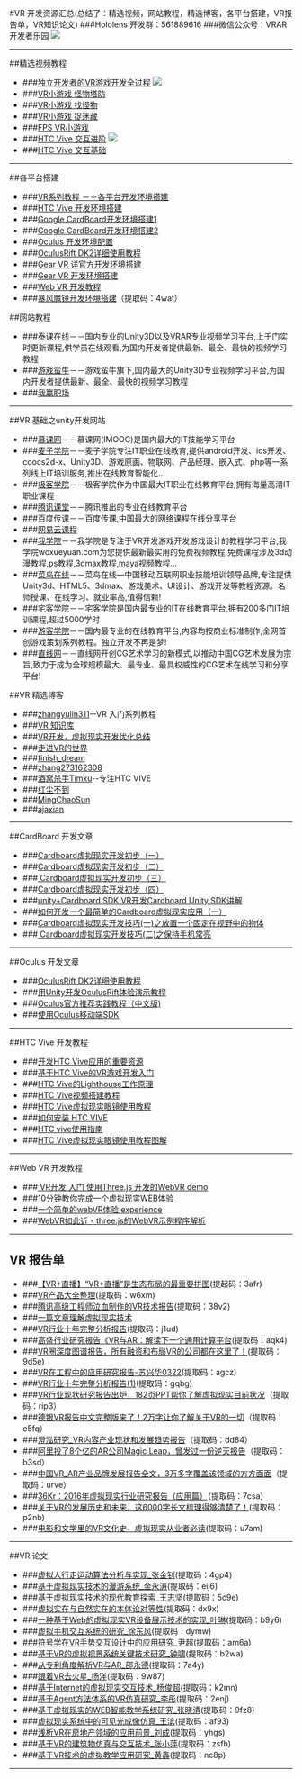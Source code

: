 #VR 开发资源汇总(总结了：精选视频，网站教程，精选博客，各平台搭建，VR报告单，VR知识论文)
###Hololens 开发群：561889616
###微信公众号：VRAR开发者乐园
![](images/lee.jpg)
***
##精选视频教程
 * ###[独立开发者的VR游戏开发全过程](http://www.taikr.com/course/447)
![](images/1.jpg)
* ###[VR小游戏 怪物塔防](http://www.taikr.com/course/379)
* ###[VR小游戏 找怪物](http://www.taikr.com/course/376)
* ###[VR小游戏 捉迷藏](http://www.taikr.com/course/377)
* ###[FPS VR小游戏](http://www.taikr.com/course/413)
* ###[HTC Vive 交互进阶](http://www.taikr.com/course/435)
![](images/2.jpg)
* ###[HTC Vive 交互基础](http://www.taikr.com/course/432)
***
##各平台搭建
* ###[VR系列教程 －－各平台开发环境搭建](http://toutiao.com/i6330030103044555266/)
* ###[HTC Vive 开发环境搭建](http://www.360doc.com/content/16/0712/10/10408243_574901317.shtml)
* ###[Google CardBoard开发环境搭建1](http://blog.csdn.net/wuyt2008/article/details/50236211)
* ###[Google CardBoard开发环境搭建2](http://blog.csdn.net/sunmc1204953974/article/details/50402331)
* ###[Oculus 开发环境配置](http://blog.csdn.net/zhangyulin311/article/details/51320429)
* ###[OculusRift DK2详细使用教程](http://www.9miao.com/thread-73811-1-1.html)
* ###[Gear VR 详官方开发环境搭建](http://www.vrzy.com/vr/6715.html)
* ###[Gear VR 开发环境搭建](http://blog.csdn.net/u014635337/article/details/51815283)
* ###[Web VR 开发教程](http://toutiao.com/i6332426777272517122/)
* ###[暴风魔镜开发环境搭建](https://pan.baidu.com/s/1pL923k3)（提取码：4wat）

##网站教程
* ###[泰课在线](http://www.taikr.com/course/explore/VR?filter%5Btype%5D=all&filter%5Bprice%5D=all&filter%5BcurrentLevelId%5D=all&orderBy=latest)－－国内专业的Unity3D以及VRAR专业视频学习平台,上千门实时更新课程,供学员在线观看,为国内开发者提供最新、最全、最快的视频学习教程
* ###[游戏蛮牛](http://edu.manew.com/course/explore/VR?filter%5Btype%5D=all&filter%5Bprice%5D=all&filter%5BcurrentLevelId%5D=all&orderBy=latest)－－游戏蛮牛旗下,国内最大的Unity3D专业视频学习平台,为国内开发者提供最新、最全、最快的视频学习教程
* ###[我赢职场](http://www.wyzc.com/Course/Course/exploreAction/category/7964)
***
##VR 基础之unity开发网站
* ###[慕课网](http://www.imooc.com/)－－慕课网(IMOOC)是国内最大的IT技能学习平台
* ###[麦子学院](http://www.maiziedu.com/)－－麦子学院专注IT职业在线教育,提供android开发、ios开发、coocs2d-x、Unity3D、游戏原画、物联网、产品经理、嵌入式、php等一系列线上IT培训服务,推出在线教育智能化...
* ###[极客学院](http://www.jikexueyuan.com/)－－极客学院作为中国最大IT职业在线教育平台,拥有海量高清IT职业课程
* ###[腾讯课堂](https://ke.qq.com/)－－腾讯推出的专业在线教育平台
* ###[百度传课](http://www.chuanke.com/)－－百度传课,中国最大的网络课程在线分享平台
* ###[网易云课程](http://study.163.com/category/mobile-game?utm_source=baidu&utm_medium=cpc&utm_campaign=affiliate&utm_term=PZPC19869&utm_content=SEM)
* ###[我学院](http://www.woxueyuan.com/)－－我学院是专注于VR开发游戏开发游戏设计的教程学习平台,我学院woxueyuan.com为您提供最新最实用的免费视频教程,免费课程涉及3d动漫教程,ps教程,3dmax教程,maya视频教程...
* ###[菜鸟在线](http://www.newbieol.com/)－－菜鸟在线—中国移动互联网职业技能培训领导品牌,专注提供Unity3d、HTML5、3dmax、游戏美术、UI设计、游戏开发等教程资源。名师授课、在线学习、就业率高,值得信赖!
* ###[宅客学院](http://www.zker.com.cn/)－－宅客学院是国内最专业的IT在线教育平台,拥有200多门IT培训课程,超过5000学时
* ###[游客学院](http://www.youkexueyuan.com/)－－国内最专业的在线教育平台,内容均按商业标准制作,全网首创游戏策划系列教程。独立开发不再是梦!
* ###[直线网](http://www.linecg.com/)－－直线网开创CG艺术学习的新模式,以推动中国CG艺术发展为宗旨,致力于成为全球规模最大、最专业、最具权威性的CG艺术在线学习和分享平台!


##VR 精选博客
* ###[zhangyulin311](http://blog.csdn.net/zhangyulin311/article/category/6214491)--VR 入门系列教程
* ###[VR 知识库](http://lib.csdn.net/base/vr?page=2&type=1#md)
* ###[VR开发，虚拟现实开发优化总结](http://blog.csdn.net/column/details/vroccart.html)
* ###[走进VR的世界](http://blog.csdn.net/column/details/virtualreality.html)
* ###[finish_dream](http://my.csdn.net/finish_dream)
* ###[zhang273162308](http://www.manew.com/home.php?mod=space&uid=3579&do=thread&view=me&from=space)
* ###[酒窝杀手Timxu](http://my.csdn.net/qq_15309121)--专注HTC VIVE
* ###[红尘不到](http://my.csdn.net/wuyt2008)
* ###[MingChaoSun](http://my.csdn.net/sunmc1204953974)
* ###[ajaxian](http://my.csdn.net/ejinxian)

***
##CardBoard 开发文章
* ###[Cardboard虚拟现实开发初步（一）](http://blog.csdn.net/sunmc1204953974/article/details/47187039)
* ###[Cardboard虚拟现实开发初步（二）](http://blog.csdn.net/sunmc1204953974/article/details/47189057)
* ###[ Cardboard虚拟现实开发初步（三）](http://blog.csdn.net/sunmc1204953974/article/details/47191517)
* ###[Cardboard虚拟现实开发初步（四）](http://blog.csdn.net/sunmc1204953974/article/details/50385206)
* ###[unity+Cardboard SDK VR开发Cardboard Unity SDK讲解](http://blog.csdn.net/liang_704959721/article/details/51367136)
* ###[如何开发一个最简单的Cardboard虚拟现实应用（一）](http://www.cnblogs.com/donghua/p/4993473.html)
* ###[Cardboard虚拟现实开发技巧(一)之放置一个固定在视野中的物体](http://blog.csdn.net/sunmc1204953974/article/details/50402331)
* ###[ Cardboard虚拟现实开发技巧(二)之保持手机常亮](http://blog.csdn.net/sunmc1204953974/article/details/50423667)


***
##Oculus 开发文章
* ###[OculusRift DK2详细使用教程](http://www.9miao.com/thread-73811-1-1.html)
* ###[用Unity开发OculusRift体验演示教程](http://blog.sina.com.cn/s/blog_697b1b8c0102v0mg.html)
* ###[Oculus官方推荐实践教程（中文版)](http://download.csdn.net/detail/cy23520/9432750)
* ###[使用Oculus移动端SDK](http://blog.csdn.net/liulong1567/article/details/51164576)

***
##HTC Vive 开发教程
* ###[开发HTC Vive应用的重要资源](http://bbs.csdn.net/topics/391871181)
* ###[基于HTC Vive的VR游戏开发入门](http://edu.csdn.net/course/detail/2629)
* ###[HTC Vive的Lighthouse工作原理](http://blog.csdn.net/liulong1567/article/details/50833265)
* ###[HTC Vive视频搭建教程](http://www.pcpop.com/view/2/2750/2750384.shtml?r=16141006)
* ###[HTC Vive虚拟现实眼镜使用教程](http://www.imdaike.com/zh-CN/displaynews.html?newsID=397798)
* ###[如何安装 HTC VIVE](http://www.chinaz.com/vr/2016/0509/529576.shtml)
* ###[HTC vive使用指南](http://wenku.baidu.com/link?url=7XDm7__6vEis123YJ8NqakntxKm3CHyINzOqi67eo8TWCMbNqiS6s1PU0_E53JyEr_EJMpt8S75yihDrc5auAAPtsKxUi4QUHrEgYTY0zqu)
* ###[HTC Vive虚拟现实眼镜使用教程图解](http://www.hao5191.cn/news/wangluoxueyuan/20160417/218425.html)

***
##Web VR 开发教程
* ###[ VR开发 入门 使用Three.js 开发的WebVR demo](http://blog.csdn.net/ritterliu/article/details/51386980)
* ###[10分钟教你完成一个虚拟现实WEB体验](http://mt.sohu.com/20151026/n424132314.shtml)
* ###[一个简单的webVR体验 experience](http://www.open-open.com/lib/view/open1449986253359.html)
* ###[WebVR如此近 - three.js的WebVR示例程序解析](https://zhuanlan.zhihu.com/p/21556998)
***
## VR 报告单
* ###[【VR+直播】“VR+直播”是生态布局的最重要拼图](https://pan.baidu.com/s/1gf7GU1X)(提起码：3afr)
* ###[VR产品大全整理](https://pan.baidu.com/s/1boQ5Dfx)(提取码：w6xm)
* ###[腾讯高级工程师泣血制作的VR技术报告](https://pan.baidu.com/s/1mhOR3rM)(提取码：38v2)
* ###[一篇文章理解虚拟现实技术](https://pan.baidu.com/s/1hr8K9VY)
* ###[VR行业十年完整分析报告](https://pan.baidu.com/s/1c1XVnl2)(提取码：j1ud)
* ###[高盛行业研究报告《VR与AR：解读下一个通用计算平台](https://pan.baidu.com/s/1gf2XjJP)(提取码：aqk4)
* ###[VR圈深度图谱报告，所有融资和布局VR的公司都在这里了！](https://pan.baidu.com/s/1jIe48aM)(提取码：9d5e)
* ###[VR在工程中的应用研究报告-苏兴华0322](https://pan.baidu.com/s/1qXA6ja0)(提取码：agcz)
* ###[VR行业十年完整分析报告(1)](https://pan.baidu.com/s/1eRKZWEe)(提取码：gqbg)
* ###[VR行业现状研究报告出炉，182页PPT帮你了解虚拟现实目前状况](https://pan.baidu.com/s/1mifMysK)（提取码：rip3）
* ###[德银VR报告中文完整版来了！2万字让你了解关于VR的一切](https://pan.baidu.com/s/1kVPPCH5)（提取码：e5fq）
* ###[澄泓研究_VR内容产业现状和发展趋势报告](https://pan.baidu.com/s/1o8uB2Oy)（提取码：dd84）
* ###[阿里投了8个亿的AR公司Magic Leap，曾发过一份逆天报告](https://pan.baidu.com/s/1mik6gqO)（提取码：b3sd）
* ###[中国VR_AR产业品牌发展报告全文，3万多字覆盖该领域的方方面面](https://pan.baidu.com/s/1pK9mpcB)（提取码：urve）
* ###[36Kr：2016年虚拟现实行业研究报告（应用篇）](https://pan.baidu.com/s/1dF0t2pz)（提取码：7csa）
* ###[关于VR的发展历史和未来，这6000字长文梳理得够清楚了！](https://pan.baidu.com/s/1qY4aN5E)(提取码：p2nb)
* ###[电影和文学里的VR文化史，虚拟现实从业者必读](https://pan.baidu.com/s/1hsyR0Cs)(提取码：u7am)

***
##VR 论文

* ###[虚拟人行走运动算法分析与实现_张金钊](https://pan.baidu.com/s/1o8hep7O)(提取码：4gp4)
* ###[基于虚拟现实技术的漫游系统_金永涛](https://pan.baidu.com/s/1dF4xplB)(提取码：eij6)
* ###[基于虚拟现实技术的现代教育探索_王志坚](https://pan.baidu.com/s/1o8D8pjc)(提取码：5c9e)
* ###[虚拟实在与自然实在的本体论对等性](https://pan.baidu.com/s/1c2Hq56g)(提取码：dx9x)
* ###[一种基于Web的虚拟现实VR设备展示技术的实现_叶琳](https://pan.baidu.com/s/1mhQTwa0)(提取码：b9y6)
* ###[虚拟手机交互系统的研究_徐东风](https://pan.baidu.com/s/1sl6G9NB)(提取码：dymw)
* ###[符号学在VR手势交互设计中的应用研究_尹超](https://pan.baidu.com/s/1hs6ta7M)(提取码：am6a)
* ###[基于VR的虚拟视景系统关键技术研究_钟啸](https://pan.baidu.com/s/1eRKZXHC)(提取码：b2wa)
* ###[从专利角度解析VR与AR_邵永德](https://pan.baidu.com/s/1hrCiyvM)(提取码：7a4y)
* ###[跟着VR去火星_杨洋](https://pan.baidu.com/s/1jIbMKWe)(提取码：9w87)
* ###[基于Internet的虚拟现实交互技术_杨俊超](https://pan.baidu.com/s/1dF7KXiT)(提取码：k2mn)
* ###[基于Agent方法体系的VR仿真研究_李彤](https://pan.baidu.com/s/1kVLfVRD)(提取码：2enj)
* ###[基于虚拟现实的WEB智能教学系统研究_张晓清](https://pan.baidu.com/s/1nuQlwqH)(提取码：9fz8)
* ###[虚拟现实系统中的可见光成像仿真_王滨](https://pan.baidu.com/s/1hrXhe6o)(提取码：af93)
* ###[浅析VR在房地产领域的应用前景_刘成](https://pan.baidu.com/s/1o7GFSmA)(提取码：yhgs)
* ###[基于VR的建筑物仿真与交互技术_张小萍](https://pan.baidu.com/s/1hr4GOuw)(提取码：zsfh)
* ###[基于VR技术的虚拟教学应用研究_黄鑫](https://pan.baidu.com/s/1pLNFCuR)(提取码：nc8p)

***


